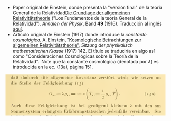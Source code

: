 - Paper original de Einstein, donde presenta la "versión final" de la teoría General de la Relatividad[Die Grundlage der allgemeinen Relativitätstheorie](https://archive.org/details/sim_annalen-der-physik_1916_49_7)  ("Los Fundamentos de la teoría General de la Relatividad"). *Annalen der Physik*, Band **49** (1916). Traducción al inglés [aquí](https://einsteinpapers.press.princeton.edu/vol6-trans/158).
- Artículo original de Einstein (1917) donde introduce la *constante cosmológica*. A. Einstein, ["Kosmologische Betrachtungen zur allgemeinen Relativitätstheorie"](https://articles.adsabs.harvard.edu/pdf/1917SPAW.......142E), *Sitzung der physikalisch mathematischen Klasse* (1917) 142. El título se traduciría en algo así como "Consideraciones Cosmológicas sobre la Teoría de la Relatividad".  Note que la constante cosmológica (denotada por $\lambda$) es introducida en la ec. (13a), página 151.

<div align="center">
<img src="https://raw.githubusercontent.com/gfrubi/gfrubi.github.io/refs/heads/master/_posts/Pics/Einstein-ecs-1917.png">
</div>